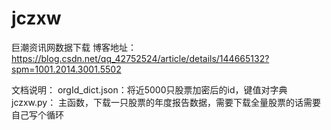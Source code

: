 # jczxw
巨潮资讯网数据下载
博客地址：https://blog.csdn.net/qq_42752524/article/details/144665132?spm=1001.2014.3001.5502

文档说明：
  orgId_dict.json：将近5000只股票加密后的id，键值对字典
  jczxw.py： 主函数，下载一只股票的年度报告数据，需要下载全量股票的话需要自己写个循环
